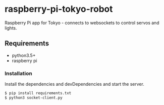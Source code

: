 # raspberry-pi-tokyo-robot

Raspberry Pi app for Tokyo - connects to websockets to control servos and lights.

## Requirements
  - python3.5+
  - raspberry pi

### Installation

Install the dependencies and devDependencies and start the server.

```sh
$ pip install requirements.txt
$ python3 socket-client.py
```
